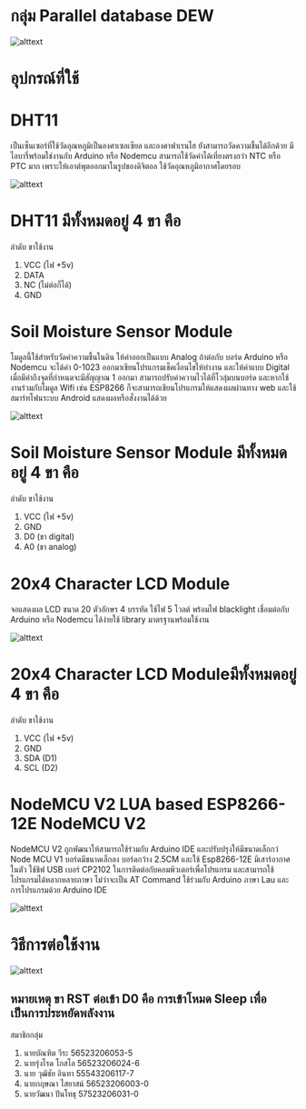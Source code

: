 # กลุ่ม Parallel database DEW

![alttext](https://github.com/watthana233/DHT11cloud/blob/master/dhtcloud.png)


# อุปกรณ์ที่ใช้

# DHT11
เป็นเซ็นเซอร์ที่ใช้วัดอุณหภูมิเป็นองศาเซลเซียล และองศาฟาเรนไฮ ยังสามารถวัดความชื้นได้อีกด้วย มีไลบารี่พร้อมใช่งานกับ Arduino หรือ Nodemcu สามารถใช้วัดค่าได้เที่ยงตรงกว่า NTC หรือ PTC มาก เพราะให้เอาต์พุตออกมาในรูปของดิจิตอล ใช้วัดอุณหภูมิอากาศโดยรอบ

![alttext](https://github.com/watthana233/DHT11cloud/blob/master/dht11.png)

# DHT11 มีทั้งหมดอยู่ 4 ขา คือ
ลำดับ ขาใช้งาน
1. VCC  (ไฟ +5v)
2. DATA
3. NC (ไม่ต่อก็ได้)
4. GND

# Soil Moisture Sensor Module
โมดูลนี้ใช้สำหรับวัดค่าความชื้นในดิน ให้ค่าออกเป็นแบบ Analog ถ้าต่อกับ บอร์ด Arduino หรือ Nodemcu จะได้ค่า 0-1023 ออกมาเขียนโปรแกรมเช็คเงื่อนไขให้ทำงาน และให้ค่าแบบ Digital เมื่อมีค่าถึงจุดที่กำหนดจะมีสัญญาณ 1 ออกมา สามารถปรับค่าความไวได้ที่โวลุ่มบนบอร์ด และหากใช้งานร่วมกับโมดูล Wifi เช่น ESP8266 ก็จะสามารถเขียนโปรแกรมให้แสดงผลผ่านทาง web และใช้สมาร์ทโฟนระบบ Android แสดงผลหรือสั่งงานได้ด้วย

![alttext](https://github.com/watthana233/DHT11cloud/blob/master/soil.jpg)

# Soil Moisture Sensor Module มีทั้งหมดอยู่ 4 ขา คือ
ลำดับ ขาใช้งาน
1. VCC  (ไฟ +5v)
2. GND
3. D0 (ขา digital)
4. A0 (ขา analog)

# 20x4 Character LCD Module
จอแสดงผล LCD ขนาด 20 ตัวอักษร 4 บรรทัด ใช้ไฟ 5 โวลต์ พร้อมไฟ blacklight เชื่อมต่อกับ Arduino หรือ Nodemcu ได้ง่ายใช้ library มาตรฐานพร้อมใช้งาน 

![alttext](https://github.com/watthana233/DHT11cloud/blob/master/dhtcloud.png)

# 20x4 Character LCD Moduleมีทั้งหมดอยู่ 4 ขา คือ
ลำดับ ขาใช้งาน
1. VCC  (ไฟ +5v)
2. GND
3. SDA (D1)
4. SCL (D2)

# NodeMCU V2 LUA based ESP8266-12E NodeMCU V2
NodeMCU V2 ถูกพัฒนาให้สามารถใช้ร่วมกับ Arduino IDE และปรับปรุงให้มีขนาดเล็กกว่ Node MCU V1 บอร์ดมีขนาดเล็กลง บอร์ดกว้าง 2.5CM และใช้ Esp8266-12E มีเสาร์อากาศในตัว ใช้ชิฟ USB เบอร์ CP2102 ในการติดต่อกับคอมพิวเตอร์เพื่อโปรแกรม และสามารถใช้โปรแกรมได้หลากหลายภาษา ไม่ว่าจะเป็น AT Command ใช้ร่วมกับ Arduino ภาษา Lau และ การโปรแกรมด้วย Arduino IDE 
    
![alttext](https://github.com/watthana233/DHT11cloud/blob/master/nodemcu.png)

# วิธีการต่อใช้งาน

![alttext](https://github.com/watthana233/DHT11cloud/blob/master/dhtcloud.png)


หมายเหตุ ขา RST ต่อเข้า D0 คือ การเข้าโหมด Sleep เพื่อเป็นการประหยัดพลังงาน
-----------------------------
สมาชิกกลุ่ม
1. นายบัณฑิต  วีระ 56523206053-5
2. นายรุ่งโรด โกสโล 56523206024-6
3. นาย วุฒิชัย อินทา 55543206117-7
4. นายกฤษณา  ไสยาสน์ 56523206003-0
5. นายวัฒนา  ปันโทธุ 57523206031-0

